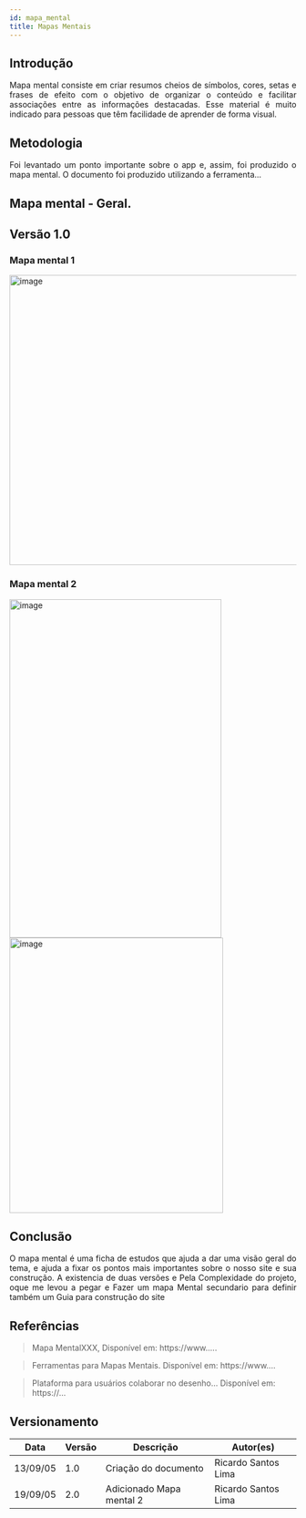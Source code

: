```yaml
---
id: mapa_mental
title: Mapas Mentais
---
```

 
## Introdução
 
<p align = "justify">
Mapa mental consiste em criar resumos cheios de símbolos, cores, setas e frases de efeito com o objetivo de organizar o conteúdo e facilitar associações entre as informações destacadas. Esse material é muito indicado para pessoas que têm facilidade de aprender de forma visual.
</p>
 
## Metodologia
 
<p align = "justify">
Foi levantado um ponto importante sobre o app e, assim, foi produzido o mapa mental. O documento foi produzido utilizando a ferramenta...
</p>
 
## Mapa mental - Geral.
 
## Versão 1.0
 
### Mapa mental 1
 
<img width="509" height="509" alt="image" src="https://github.com/user-attachments/assets/487407b8-11b3-4dc8-9c96-4edcb5ad6770" />

 
 
### Mapa mental 2

<img width="372" height="594" alt="image" src="https://github.com/user-attachments/assets/70c3c345-57b2-443c-8d33-9a0a7f90ddf7" />
<img width="375" height="483" alt="image" src="https://github.com/user-attachments/assets/1004c2d1-2a4c-4b9e-938c-d2934d9a42fc" />


 
## Conclusão
 
<p align = "justify">
O mapa mental é uma ficha de estudos que ajuda a dar uma visão geral do tema, e ajuda a fixar os pontos mais importantes sobre o nosso site e sua construção. A existencia de duas versões e Pela Complexidade do projeto, oque me levou a pegar e Fazer um mapa Mental secundario para definir também um Guia para construção do site
</p>
 
## Referências
> Mapa MentalXXX,  Disponível em: https://www.....
 
> Ferramentas para Mapas Mentais. Disponível em: https://www....
 
> Plataforma para usuários colaborar no desenho... Disponível em: https://...
 
## Versionamento
| Data | Versão | Descrição | Autor(es) |
| -- | -- | -- | -- |
| 13/09/05 | 1.0 | Criação do documento | Ricardo Santos Lima |
| 19/09/05 | 2.0 | Adicionado Mapa mental 2 | Ricardo Santos Lima |

